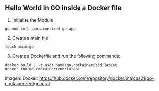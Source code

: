 ## Hello World in GO inside a Docker file

1. Initialize the Module 
```
go mod init containerized-go-app
```
2. Create a main file
```
touch main.go
```
3. Create a Dockerfile and run the following commands:
```
docker build . -t user_name/go-containerized:latest
docker run go-containerized:latest
```
imagem Docker: https://hub.docker.com/repository/docker/marcus21/go-containerized/general
